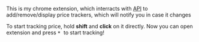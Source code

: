 This is my chrome extension, which interracts with [API](https://github.com/Vanodium/PriceTracker-API) to add/remove/display price trackers, which will notify you in case it changes

To start tracking price, hold **shift** and **click** on it directly. Now you can open extension and press <img width="12" alt="**+**" src="https://github.com/user-attachments/assets/74a6b41d-5fed-4180-9da6-359a34fa3d91"> to start tracking!
